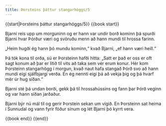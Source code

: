```yaml
---
title: Þorsteins þáttur stangarhöggs/5
---
```


{{start|Þorsteins þáttur stangarhöggs/5}}
{{book start}}

Bjarni reis upp um morguninn og er hann var undir borð kominn þá spurði Bjarni hvar Þórður væri og svöruðu menn að hann mundi til hrossa farinn.

„Heim hugði ég hann þó mundu kominn,“ kvað Bjarni, „ef hann væri heill.“

Þá tók kona til orða, sú er Þorsteinn hafði hitta: „Satt er það er oss er oft sagt konum að þar er lítið til vits að taka sem vér erum konur. Hér kom Þorsteinn stangarhögg í morgun, kvað naut hafa stangað Þórð svo að hann mundi eigi sjálfbjargi verða. En ég nennti eigi þá að vekja þig og þá hvarf mér úr hug síðan.“

Bjarni sté þá undan borði, gekk þá til hrossahússins og fann þar Þórð veginn og var hann síðan jarðaður.

Bjarni býr nú mál til og gerir Þorstein sekan um vígið. En Þorsteinn sat heima í Sunnudal og vann fyrir föður sínum og lét Bjarni þó kyrrt vera.

{{book end}}
{{end}}
